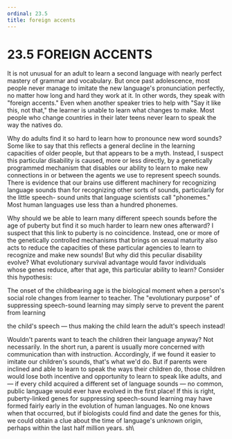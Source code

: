 ```yaml
---
ordinal: 23.5
title: foreign accents
---
```


# 23.5 FOREIGN ACCENTS

It is not unusual for an adult to learn a second language with nearly perfect mastery of grammar and vocabulary. But once past adolescence, most people never manage to imitate the new language's pronunciation perfectly, no matter how long and hard they work at it. In other words, they speak with "foreign accents." Even when another speaker tries to help with "Say it like this, not that," the learner is unable to learn what changes to make. Most people who change countries in their later teens never learn to speak the way the natives do.

Why do adults find it so hard to learn how to pronounce new word sounds? Some like to say that this reflects a general decline in the learning capacities of older people, but that appears to be a myth. Instead, I suspect this particular disability is caused, more or less directly, by a genetically programmed mechanism that disables our ability to learn to make new connections in or between the agents we use to represent speech sounds. There is evidence that our brains use different machinery for recognizing language sounds than for recognizing other sorts of sounds, particularly for the little speech- sound units that language scientists call "phonemes." Most human languages use less than a hundred phonemes.

Why should we be able to learn many different speech sounds before the age of puberty but find it so much harder to learn new ones afterward? I suspect that this link to puberty is no coincidence. Instead, one or more of the genetically controlled mechanisms that brings on sexual maturity also acts to reduce the capacities of these particular agencies to learn to recognize and make new sounds! But why did this peculiar disability evolve? What evolutionary survival advantage would favor individuals whose genes reduce, after that age, this particular ability to learn? Consider this hypothesis:

The onset of the childbearing age is the biological moment when a person's social role changes from learner to teacher. The "evolutionary purpose" of suppressing speech-sound learning may simply serve to prevent the parent from learning

the child's speech &mdash; thus making the child learn the adult's speech instead!

Wouldn't parents want to teach the children their language anyway? Not necessarily. In the short run, a parent is usually more concerned with communication than with instruction. Accordingly, if we found it easier to imitate our children's sounds, that's what we'd do. But if parents were inclined and able to learn to speak the ways their children do, those children would lose both incentive and opportunity to learn to speak like adults, and &mdash; if every child acquired a different set of language sounds &mdash; no common, public language would ever have evolved in the first place! If this is right, puberty-linked genes for suppressing speech-sound learning may have formed fairly early in the evolution of human languages. No one knows when that occurred, but if biologists could find and date the genes for this, we could obtain a clue about the time of language's unknown origin, perhaps within the last half million years. sh\
